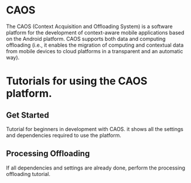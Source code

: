 # CAOS
The CAOS (Context Acquisition and Offloading System) is a software platform for the development of context-aware mobile applications based on the Android platform. CAOS supports both data and computing offloading (i.e., it enables the migration of computing and contextual data from mobile devices to cloud platforms in a transparent and an automatic way).

# **Tutorials for using the CAOS platform.**

## **Get Started**

Tutorial for beginners in development with CAOS. it shows all the settings and dependencies required to use the platform.

## **Processing Offloading**

If all dependencies and settings are already done, perform the processing offloading tutorial.
